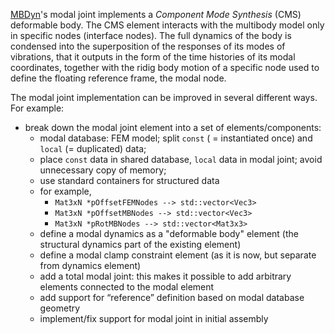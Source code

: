 [MBDyn](http://www.mbdyn.org/)'s modal joint implements a *Component Mode Synthesis* (CMS) deformable body. The CMS element interacts with the multibody model only in specific nodes (interface nodes). The full dynamics of the body is condensed into the superposition of the responses of its modes of vibrations, that it outputs in the form of the time histories of its modal coordinates, together with the ridig body motion of a specific node used to define the floating reference frame, the modal node.

The modal joint implementation can be improved in several different ways. For example:
- break down the modal joint element into a set of elements/components:
    - modal database: FEM model; split `const` ( = instantiated once) and `local` (= duplicated) data;
    - place `const` data in shared database, `local` data in modal joint; avoid unnecessary copy of memory;
    - use standard containers for structured data
    - for example,
        - `Mat3xN *pOffsetFEMNodes --> std::vector<Vec3>`
        - `Mat3xN *pOffsetMBNodes --> std::vector<Vec3>`
        - `Mat3xN *pRotMBNodes --> std::vector<Mat3x3>`
    - define a modal dynamics as a "deformable body" element (the structural dynamics part of the existing element)
    - define a modal clamp constraint element (as it is now, but separate from dynamics element)
    - add a total modal joint: this makes it possible to add arbitrary elements connected to the modal element
    - add support for “reference” definition based on modal database geometry
    - implement/fix support for modal joint in initial assembly
